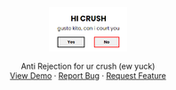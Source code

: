 <div align="center">
  <a href="https://mrhyhn.github.io/hands-for-filipinos/">
    <img src="img/readme-2.png" alt="Logo" height="80">
  </a
  </a>

  <p align="center">
    Anti Rejection for ur crush (ew yuck)
    <br />
    <a href="https://mrhyhn.github.io/yes/">View Demo</a>
    ·
    <a href="https://github.com/mrhyhn/yes/issues">Report Bug</a>
    ·
    <a href="https://github.com/mrhyhn/yes/issues">Request Feature</a>
  </p>
</div>
